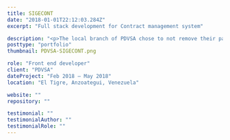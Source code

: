 ```yaml
---
title: SIGECONT
date: "2018-01-01T22:12:03.284Z"
excerpt: "Full stack development for Contract management system"

description: "<p>The local branch of PDVSA chose to not remove their past contract management software so they needed to develop a new application that could handle contracts in an orderly and safe manner, only accessible for their Intranet. They also as a big national company, have a compilation of standards and rules on how to develop their software.</p> <p>As an Intern, I had to go with my superior to the administrative office to listen to their needs and compile them into User stories. Once we had planned what to do I designed the app according to the company’s rules and standards and leaving me with a custom Codeigniter (PHP) framework and the PostgreSQL database, I was left in my own devices to develop the modules necessary to fulfill all the user stories.</p> <p>I finished the project when my internship was due to finish. My superiors uploaded the server to test it and check how well it worked with the members of the administration office, they were happy with the results, they improved it on top of what I developed, and today there are plans to use the app on most of PDVSA regional administrative offices. For me, this was a great experience, since it was my first project and got a success that motivated me to replicate on my next projects.</p>"
posttype: "portfolio"
thumbnail: PDVSA-SIGECONT.png

role: "Front end developer"
client: "PDVSA"
dateProject: "Feb 2018 – May 2018"
location: "El Tigre, Anzoategui, Venezuela"

website: ""
repository: ""

testimonial: ""
testimonialAuthor: ""
testimonialRole: ""
---
```


